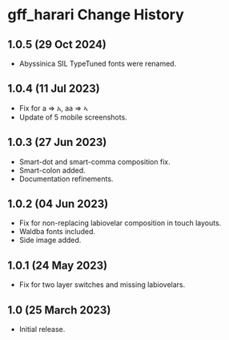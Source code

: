 gff_harari Change History
==========================

1.0.5 (29 Oct 2024)
--------------------
* Abyssinica SIL TypeTuned fonts were renamed.

1.0.4 (11 Jul 2023)
-------------------
* Fix for a => አ, aa => ኣ
* Update of 5 mobile screenshots.

1.0.3 (27 Jun 2023)
-------------------
* Smart-dot and smart-comma composition fix.
* Smart-colon added.
* Documentation refinements.

1.0.2 (04 Jun 2023)
-------------------
* Fix for non-replacing labiovelar composition in touch layouts.
* Waldba fonts included.
* Side image added.

1.0.1 (24 May 2023)
-------------------
* Fix for two layer switches and missing labiovelars.

1.0 (25 March 2023)
-------------------
* Initial release.

